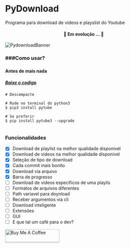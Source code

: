 # PyDownload
Programa para download de videos e playslist do Youtube
<h4 align="center"> 
	🚧 Em evolução ...  🚧
</h4>
<img src="https://drive.google.com/file/d/1vM7mAcF-AvY2ZZHIwEu4yZgyij4fKK1Q/view?usp=drivesdk" alt="PydownloadBanner">

<h3>###Como usar?<h3>
<h4>Antes de mais nada <h4>
<p align="center">
    <h5><a href="https://github.com/CR0J22/PyDownload/archive/refs/heads/main.zip">Baixe o codigo</a></h5>
</p>

```
# Descompacte

# Rode no terminal do python3
$ pip3 install pytube

# Se preferir
$ pip install pytube3 --upgrade


 ````

### Funcionalidades
- [x] Download de playlist na melhor qualidade disponivel
- [x] Download de videos na melhor qualidade disponivel
- [x] Seleção de tipo de download
- [x] Cada commit mais bonito
- [x] Download via arquivo
- [x] Barra de progresso
- [ ] Download de videos especificos de uma playlis
- [ ] Formatos de arquivos diferentes
- [ ] Path variavel para doynload
- [ ] Receber argumentos via cli
- [ ] Download inteligente
- [ ] Extensões
- [ ] GUI
- [ ] E que tal um café para o dev?
<a href="https://www.buymeacoffee.com/cr0j22" target="_blank">
    <img src="https://www.buymeacoffee.com/assets/img/custom_images/orange_img.png" alt="Buy Me A Coffee" style="height: 41px !important;width: 174px !important;box-shadow: 0px 3px 2px 0px rgba(190, 190, 190, 0.5) !important;-webkit-box-shadow: 0px 3px 2px 0px rgba(190, 190, 190, 0.5) !important;" >
  </a>

